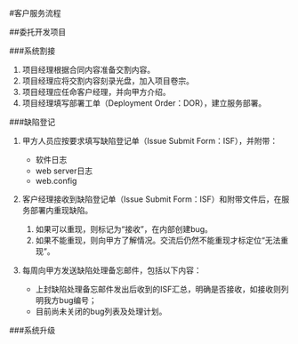 #客户服务流程

##委托开发项目

###系统割接
1. 项目经理根据合同内容准备交割内容。
1. 项目经理应将交割内容刻录光盘，加入项目卷宗。
1. 项目经理应任命客户经理，并向甲方介绍。
1. 项目经理填写部署工单（Deployment Order：DOR），建立服务部署。

###缺陷登记
1. 甲方人员应按要求填写缺陷登记单（Issue Submit Form：ISF），并附带：
	- 软件日志
	- web server日志
	- web.config
1. 客户经理接收到缺陷登记单（Issue Submit Form：ISF）和附带文件后，在服务部署内重现缺陷。
	1. 如果可以重现，则标记为“接收”，在内部创建bug。
	1. 如果不能重现，则向甲方了解情况。交流后仍然不能重现才标定位“无法重现”。  

1. 每周向甲方发送缺陷处理备忘邮件，包括以下内容：  
	- 上封缺陷处理备忘邮件发出后收到的ISF汇总，明确是否接收，如接收则列明我方bug编号；  
	- 目前尚未关闭的bug列表及处理计划。

###系统升级

